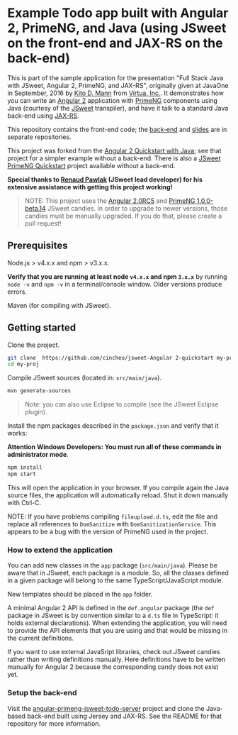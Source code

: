 # Example Todo app built with Angular 2, PrimeNG, and Java (using JSweet on the front-end and JAX-RS on the back-end)

This is part of the sample application for the presentation "Full Stack Java with JSweet, Angular 2, PrimeNG, and JAX-RS", 
originally given at JavaOne in September, 2016 by [Kito D. Mann](https://www.linkedin.com/in/kitomann) from [Virtua, Inc.](https://virtua.tech). It demonstrates how you 
can write an [Angular 2](https://angular.io) application with [PrimeNG](http://www.primefaces.org/primeng/) components using Java (courtesy of the
 [JSweet](http://jsweet.org) transpiler), and have it talk to a standard Java back-end using [JAX-RS](https://jax-rs-spec.java.net/).

This repository contains the front-end code; the [back-end](https://github.com/kito99/angular-primeng-jsweet-todo-server) and 
[slides](https://github.com/kito99/angular-primeng-jsweet-todo-slides) are in separate repositories. 

This project was forked from the [Angular 2 Quickstart with Java](https://github.com/cincheo/jsweet-angular2-quickstart); see that project for a simpler example without a back-end. 
There is also a [JSweet PrimeNG Quickstart](https://github.com/cincheo/jsweet-primeng-quickstart) project available without a back-end.  

**Special thanks to [Renaud Pawlak](https://github.com/renaudpawlak) (JSweet lead developer) for his extensive assistance with getting this project working!**

>NOTE: This project uses the [Angular 2.0RC5](https://github.com/jsweet-candies/candy-angular2) and [PrimeNG 1.0.0-beta.14](https://github.com/jsweet-candies/candy-primeng) JSweet candies. In order to upgrade 
 to newer versions, those candies must be manually upgraded. If you do that, please create a pull request!

## Prerequisites

Node.js > v4.x.x and npm > v3.x.x. 
    
**Verify that you are running at least node `v4.x.x` and npm `3.x.x`**
by running `node -v` and `npm -v` in a terminal/console window.
Older versions produce errors.

Maven (for compiling with JSweet).

## Getting started

Clone the project.

```bash
git clone  https://github.com/cincheo/jsweet-Angular 2-quickstart my-proj
cd my-proj
```

Compile JSweet sources (located in: ``src/main/java``).

```bash
mvn generate-sources
```

> Note: you can also use Eclipse to compile (see the JSweet Eclipse plugin).

Install the npm packages described in the `package.json` and verify that it works:

**Attention Windows Developers:  You must run all of these commands in administrator mode**.

```bash
npm install
npm start
```

This will open the application in your browser. If you compile again the Java source files, the application will automatically reload. Shut it down manually with Ctrl-C.

NOTE: If you have problems compiling `fileupload.d.ts`, edit the file and replace all references to `DomSanitize` with `DomSanitizationService`. 
This appears to be a bug with the version of PrimeNG used in the project.

### How to extend the application

You can add new classes in the ``app`` package (``src/main/java``). Please be aware that in JSweet, each package is a module. So, all the classes defined in a given package will belong to the same TypeScript/JavaScript module.

New templates should be placed in the ``app`` folder. 

A minimal Angular 2 API is defined in the ``def.angular`` package (the ``def`` package in JSweet is by convention similar to a ``d.ts`` file in TypeScript: it holds external declarations). 
When extending the application, you will need to provide the API elements that you are using and that would be missing in the current definitions.

If you want to use external JavaSript libraries, check out JSweet candies rather than writing definitions manually. Here definitions have to be written manually for Angular 2 because the corresponding candy does not exist yet.

### Setup the back-end

Visit the [angular-primeng-jsweet-todo-server](https://github.com/kito99/angular-primeng-jsweet-todo-server) project and clone the Java-based back-end built using Jersey and JAX-RS. 
See the README for that repository for more information.
